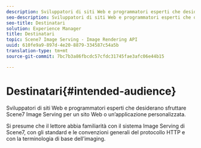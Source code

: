 ```yaml
---
description: Sviluppatori di siti Web e programmatori esperti che desiderano sfruttare Scene7 Image Serving per un sito Web o un’applicazione personalizzata.
seo-description: Sviluppatori di siti Web e programmatori esperti che desiderano sfruttare Scene7 Image Serving per un sito Web o un’applicazione personalizzata.
seo-title: Destinatari
solution: Experience Manager
title: Destinatari
topic: Scene7 Image Serving - Image Rendering API
uuid: 610fe9a9-897d-4e20-8879-334587c54a5b
translation-type: tm+mt
source-git-commit: 7bc7b3a86fbcdc57cfdc31745fae3afc06e44b15

---
```



# Destinatari{#intended-audience}

Sviluppatori di siti Web e programmatori esperti che desiderano sfruttare Scene7 Image Serving per un sito Web o un’applicazione personalizzata.

Si presume che il lettore abbia familiarità con il sistema Image Serving di Scene7, con gli standard e le convenzioni generali del protocollo HTTP e con la terminologia di base dell’imaging.
